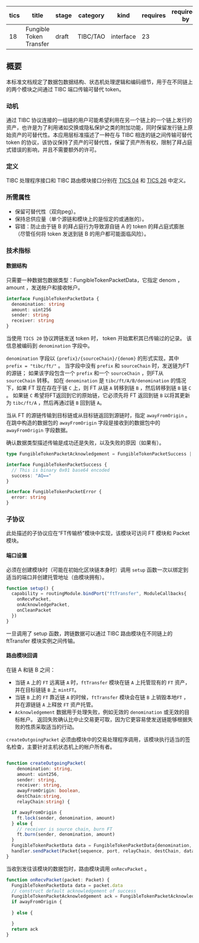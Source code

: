 | tics | title                                      | stage  | category                        | kind       | requires  | required-by     | author                               | created  | modified  |
| ---------------- | ---------------------------------------------- | ---------- | ----------------------------------- | -------------- | ------------- | --------------------- | ---------------------------------------- | ------------ | ------------- |
| 18               | Fungible Token Transfer | draft  | TIBC/TAO  | interface  | 23            |  | | 2021-07-26   | 2021-07-26   |

## 概要

本标准文档规定了数据包数据结构、状态机处理逻辑和编码细节，用于在不同链上的两个模块之间通过 TIBC 端口传输可替代 token。


### 动机

通过 TIBC 协议连接的一组链的用户可能希望利用在另一个链上的一个链上发行的资产，也许是为了利用诸如交换或隐私保护之类的附加功能，同时保留发行链上原始资产的可替代性。本应用层标准描述了一种在与 TIBC 相连的链之间传输可替代 token 的协议，该协议保持了资产的可替代性，保留了资产所有权，限制了拜占庭式错误的影响，并且不需要额外的许可。

### 定义

TIBC 处理程序接口和 TIBC 路由模块接口分别在 [TICS 04](../../core/tics-004-port-and-packet-semantics) 和 [TICS 26](../../core/tics-026-packet-routing) 中定义。

### 所需属性 

- 保留可替代性（双向peg）。
- 保持总供应量（单个源链和模块上的是恒定的或通胀的）。
- 容错：防止由于链 B 的拜占庭行为导致源自链 A 的 token 的拜占庭式膨胀（尽管任何将 token 发送到链 B 的用户都可能面临风险）。

### 技术指标

#### 数据结构

只需要一种数据包数据类型：FungibleTokenPacketData，它指定 denom ， amount ，发送帐户和接收帐户。

```typescript
interface FungibleTokenPacketData {
  denomination: string
  amount: uint256
  sender: string
  receiver: string
}
```

当使用 `TICS 20` 协议跨链发送 token 时， token 开始累积其已传输过的记录。 该信息被编码到 `denomination` 字段中。

`denomination` 字段以 `{prefix}/{sourceChain}/{denom}` 的形式实现，其中 `prefix = "tibc/ft/"` 。 当字段中没有 `prefix` 和 `sourceChain` 时，发送链为FT的源链； 如果该字段包含一个 `prefix` 和一个 `sourceChain` ，则FT从 `sourceChain` 转移。 如在 `denomination` 是 `tibc/ft/A/B/denomination` 的情况下，如果 FT 现在存在于链 `C` 上，则 FT 从链 `A` 转移到链 `B` ，然后转移到链 `B` 链 `C` 。 如果链  `C` 希望将FT返回到它的原始链，它必须先将 FT 返回到链 `B` 以将其更新为 `tibc/ft/A` ，然后再通过链 `B` 回到链 `A`。

当从 FT 的源链传输到目标链或从目标链返回到源链时，指定 `awayFromOrigin` 。在跳中构造的数据包的 `awayFromOrigin` 字段是接收到的数据包中的 `awayFromOrigin` 字段数据。

确认数据类型描述传输是成功还是失败，以及失败的原因（如果有）。

```typescript
type FungibleTokenPacketAcknowledgement = FungibleTokenPacketSuccess | FungibleTokenPacketError;

interface FungibleTokenPacketSuccess {
  // This is binary 0x01 base64 encoded
  success: "AQ=="
}

interface FungibleTokenPacketError {
  error: string
}

```

### 子协议

此处描述的子协议应在“FT传输桥”模块中实现，该模块可访问 FT 模块和 Packet 模块。

#### 端口设置

必须在创建模块时（可能在初始化区块链本身时）调用 `setup` 函数一次以绑定到适当的端口并创建托管地址（由模块拥有）。

```typescript
function setup() {
  capability = routingModule.bindPort("ftTransfer", ModuleCallbacks{
    onRecvPacket,
    onAcknowledgePacket,
    onCleanPacket
  })
}

```

一旦调用了 setup 函数，跨链数据可以通过 TIBC 路由模块在不同链上的 ftTransfer 模块实例之间传输。

#### 路由模块回调

在链 A 和链 B 之间：

- 当链 `A` 上的 `FT` 远离链 `A` 时，`ftTransfer` 模块在链 `A` 上托管现有的 `FT` 资产，并在目标链链 `B` 上 `mintFT`。
- 当链 `B` 上的 `FT` 靠近链 `A` 的时候，`ftTransfer` 模块会在链 `B` 上销毁本地`FT` ，并在源链链 `A` 上释放 `FT` 资产托管。
- `Acknowledgement` 数据用于处理失败，例如无效的 `denomination` 或无效的目标帐户。 返回失败确认比中止交易更可取，因为它更容易使发送链能够根据失败的性质采取适当的行动。

`createOutgoingPacket` 必须由模块中的交易处理程序调用，该模块执行适当的签名检查，主要针对主机状态机上的帐户所有者。

```typescript

function createOutgoingPacket(
    denomination: string,
    amount: uint256,
    sender: string,
    receiver: string,
    awayFromOrigin: boolean,
    destChain:string,  
    relayChain:string) {

  if awayFromOrigin {
    ft.lock(sender, denomination, amount)
  } else {
    // receiver is source chain, burn FT
    ft.burn(sender, denomination, amount)
  }
  FungibleTokenPacketData data = FungibleTokenPacketData{denomination, amount, sender, receiver}
  handler.sendPacket(Packet{sequence, port, relayChain, destChain, data})
}
```

当收到发往该模块的数据包时，路由模块调用 `onRecvPacket` 。

```typescript
function onRecvPacket(packet: Packet) {
  FungibleTokenPacketData data = packet.data
  // construct default acknowledgement of success
  FungibleTokenPacketAcknowledgement ack = FungibleTokenPacketAcknowledgement{true, null}
  if awayFromOrigin {
 
  } else {

  }
  return ack
}
```

